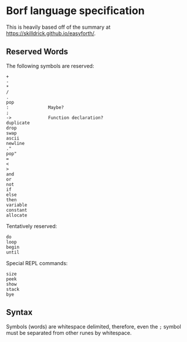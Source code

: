 # Borf language specification

This is heavily based off of the summary at <https://skilldrick.github.io/easyforth/>.

## Reserved Words

The following symbols are reserved:

	+
	-
	*
	/
	.
	pop
	:				Maybe?
	;
	->				Function declaration?
	duplicate
	drop
	swap
	ascii
	newline
	."
	pop"
	=
	<
	>
	and
	or
	not
	if
	else
	then
	variable
	constant
	allocate

Tentatively reserved:

	do
	loop
	begin
	until

Special REPL commands:

	size
	peek
	show
	stack
	bye

## Syntax

Symbols (words) are whitespace delimited, therefore, even the `;` symbol must be separated from other runes by whitespace.